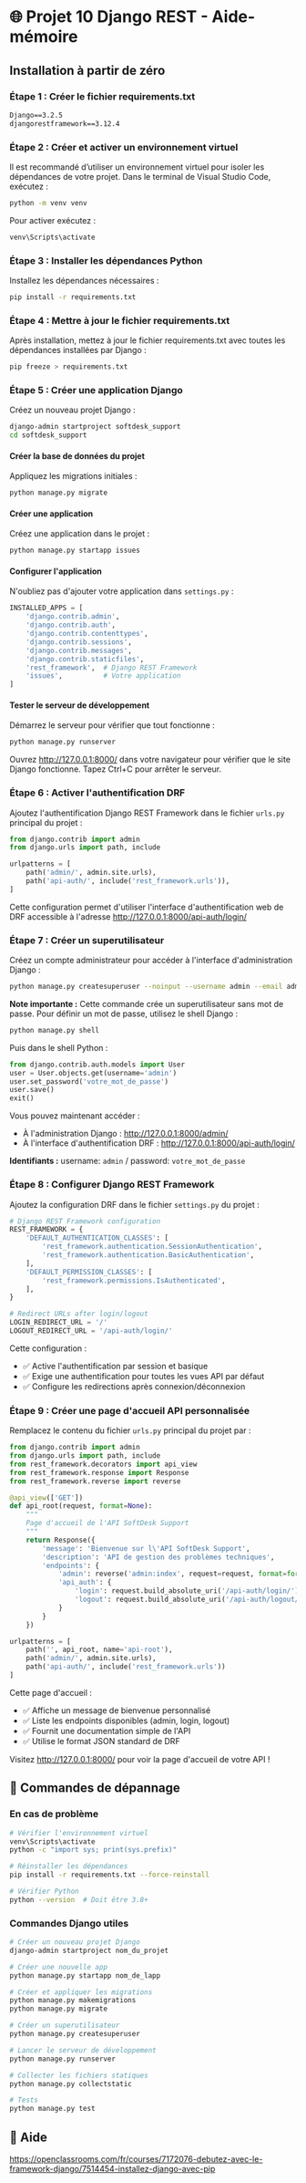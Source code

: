 # 🌐 Projet 10 Django REST - Aide-mémoire

## Installation à partir de zéro
### **Étape 1 : Créer le fichier requirements.txt**

```txt
Django==3.2.5
djangorestframework==3.12.4
```

### **Étape 2 : Créer et activer un environnement virtuel**

Il est recommandé d’utiliser un environnement virtuel pour isoler les dépendances de votre projet.
Dans le terminal de Visual Studio Code, exécutez :
```bash
python -m venv venv
```
Pour activer exécutez :
```bash
venv\Scripts\activate
```

### **Étape 3 : Installer les dépendances Python**

Installez les dépendances nécessaires :
```bash
pip install -r requirements.txt
```

### **Étape 4 : Mettre à jour le fichier requirements.txt**

Après installation, mettez à jour le fichier requirements.txt avec toutes les dépendances installées par Django :
```bash
pip freeze > requirements.txt
```

### **Étape 5 : Créer une application Django**

Créez un nouveau projet Django :
```bash
django-admin startproject softdesk_support
cd softdesk_support
```

#### Créer la base de données du projet
Appliquez les migrations initiales :
```bash
python manage.py migrate
```

#### Créer une application
Créez une application dans le projet :
```bash
python manage.py startapp issues
```

#### Configurer l'application
N'oubliez pas d'ajouter votre application dans `settings.py` :
```python
INSTALLED_APPS = [
    'django.contrib.admin',
    'django.contrib.auth',
    'django.contrib.contenttypes',
    'django.contrib.sessions',
    'django.contrib.messages',
    'django.contrib.staticfiles',
    'rest_framework',  # Django REST Framework
    'issues',          # Votre application
]
```

#### Tester le serveur de développement
Démarrez le serveur pour vérifier que tout fonctionne :
```bash
python manage.py runserver
```
Ouvrez http://127.0.0.1:8000/ dans votre navigateur pour vérifier que le site Django fonctionne.
Tapez Ctrl+C pour arrêter le serveur.

### **Étape 6 : Activer l'authentification DRF**

Ajoutez l'authentification Django REST Framework dans le fichier `urls.py` principal du projet :

```python
from django.contrib import admin
from django.urls import path, include

urlpatterns = [
    path('admin/', admin.site.urls),
    path('api-auth/', include('rest_framework.urls')),
]
```

Cette configuration permet d'utiliser l'interface d'authentification web de DRF accessible à l'adresse http://127.0.0.1:8000/api-auth/login/

### **Étape 7 : Créer un superutilisateur**

Créez un compte administrateur pour accéder à l'interface d'administration Django :

```bash
python manage.py createsuperuser --noinput --username admin --email admin@softdesk.com
```

**Note importante :** Cette commande crée un superutilisateur sans mot de passe. Pour définir un mot de passe, utilisez le shell Django :

```bash
python manage.py shell
```

Puis dans le shell Python :
```python
from django.contrib.auth.models import User
user = User.objects.get(username='admin')
user.set_password('votre_mot_de_passe')
user.save()
exit()
```

Vous pouvez maintenant accéder :
- À l'administration Django : http://127.0.0.1:8000/admin/
- À l'interface d'authentification DRF : http://127.0.0.1:8000/api-auth/login/

**Identifiants :** username: `admin` / password: `votre_mot_de_passe`

### **Étape 8 : Configurer Django REST Framework**

Ajoutez la configuration DRF dans le fichier `settings.py` du projet :

```python
# Django REST Framework configuration
REST_FRAMEWORK = {
    'DEFAULT_AUTHENTICATION_CLASSES': [
        'rest_framework.authentication.SessionAuthentication',
        'rest_framework.authentication.BasicAuthentication',
    ],
    'DEFAULT_PERMISSION_CLASSES': [
        'rest_framework.permissions.IsAuthenticated',
    ],
}

# Redirect URLs after login/logout
LOGIN_REDIRECT_URL = '/'
LOGOUT_REDIRECT_URL = '/api-auth/login/'
```

Cette configuration :
- ✅ Active l'authentification par session et basique
- ✅ Exige une authentification pour toutes les vues API par défaut
- ✅ Configure les redirections après connexion/déconnexion

### **Étape 9 : Créer une page d'accueil API personnalisée**

Remplacez le contenu du fichier `urls.py` principal du projet par :

```python
from django.contrib import admin
from django.urls import path, include
from rest_framework.decorators import api_view
from rest_framework.response import Response
from rest_framework.reverse import reverse

@api_view(['GET'])
def api_root(request, format=None):
    """
    Page d'accueil de l'API SoftDesk Support
    """
    return Response({
        'message': 'Bienvenue sur l\'API SoftDesk Support',
        'description': 'API de gestion des problèmes techniques',
        'endpoints': {
            'admin': reverse('admin:index', request=request, format=format),
            'api_auth': {
                'login': request.build_absolute_uri('/api-auth/login/'),
                'logout': request.build_absolute_uri('/api-auth/logout/'),
            }
        }
    })

urlpatterns = [
    path('', api_root, name='api-root'),
    path('admin/', admin.site.urls),
    path('api-auth/', include('rest_framework.urls'))
]
```

Cette page d'accueil :
- ✅ Affiche un message de bienvenue personnalisé
- ✅ Liste les endpoints disponibles (admin, login, logout)
- ✅ Fournit une documentation simple de l'API
- ✅ Utilise le format JSON standard de DRF

Visitez http://127.0.0.1:8000/ pour voir la page d'accueil de votre API !

## 🔧 **Commandes de dépannage**

### **En cas de problème**
```bash
# Vérifier l'environnement virtuel
venv\Scripts\activate
python -c "import sys; print(sys.prefix)"

# Réinstaller les dépendances
pip install -r requirements.txt --force-reinstall

# Vérifier Python
python --version  # Doit être 3.8+
```

### **Commandes Django utiles**
```bash
# Créer un nouveau projet Django
django-admin startproject nom_du_projet

# Créer une nouvelle app
python manage.py startapp nom_de_lapp

# Créer et appliquer les migrations
python manage.py makemigrations
python manage.py migrate

# Créer un superutilisateur
python manage.py createsuperuser

# Lancer le serveur de développement
python manage.py runserver

# Collecter les fichiers statiques
python manage.py collectstatic

# Tests
python manage.py test
```

## 📄 Aide

https://openclassrooms.com/fr/courses/7172076-debutez-avec-le-framework-django/7514454-installez-django-avec-pip